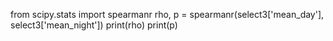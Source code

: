 from scipy.stats import spearmanr
rho, p = spearmanr(select3['mean_day'], select3['mean_night'])
print(rho)
print(p)
